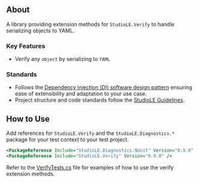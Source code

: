 ## About

A library providing extension methods for `StudioLE.Verify` to handle serializing objects to YAML.

### Key Features

- Verify any `object` by serializing to `YAML`

### Standards

- Follows the [Dependency injection (DI) software design pattern](https://learn.microsoft.com/en-us/dotnet/core/extensions/dependency-injection) ensuring ease of extensibility and adaptation to your use case.
- Project structure and code standards follow the [StudioLE Guidelines](https://github.com/StudioLE/Example).

## How to Use

Add references for `StudioLE.Verify` and the `StudioLE.Diagnostics.*` package for your test context to your test project.

```xml
<PackageReference Include="StudioLE.Diagnostics.NUnit" Version="0.9.0" />
<PackageReference Include="StudioLE.Verify" Version="0.9.0" />
```

Refer to the
[VerifyTests.cs](../../StudioLE.Verify/tests/VerifyTests.cs) file for examples of how to use the verify extension methods.
